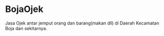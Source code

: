 # BojaOjek
Jasa Ojek antar jemput orang dan barang(makan dll) di Daerah Kecamatan Boja dan sekitarnya.
